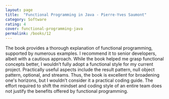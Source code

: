```yaml
---
layout: page
title:  "Functional Programming in Java - Pierre-Yves Saumont"
category: Software
rating: 4
cover: functional-programming-java
permalink: /books/12
---
```

The book provides a thorough explanation of functional programming, supported by numerous examples.
I recommend it to senior developers, albeit with a cautious approach. While the book helped me grasp functional concepts better,
I wouldn’t fully adopt a functional style for my current project. Practically useful aspects include the result pattern,
null object pattern, optional, and streams. Thus, the book is excellent for broadening one's horizons,
but I wouldn’t consider it a practical coding guide. The effort required to shift the mindset and coding style
of an entire team does not justify the benefits offered by functional programming.




